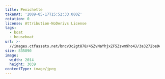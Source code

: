 ```yaml
---
title: Penichette
takenAt: '2009-05-17T15:52:33.000Z'
rotation: 0
license: Attribution-NoDerivs License
tags:
  - boat
  - houseboat
url: >-
  //images.ctfassets.net/bncv3c2gt878/4SZvNaYhjxZF5Zswm9ho4J/3a3272be9c2951d195d181f8af7c9cc6/penichette_4356043841_o
size: 835890
image:
  width: 2014
  height: 3039
contentType: image/jpeg
---
```


